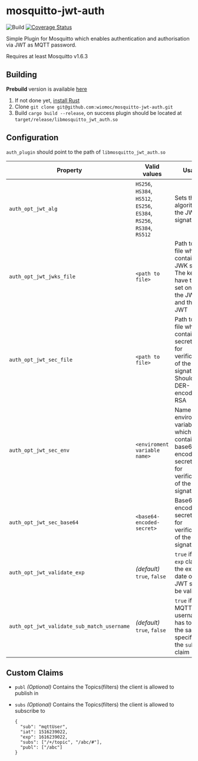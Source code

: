 # mosquitto-jwt-auth

![Build](https://github.com/wiomoc/mosquitto-jwt-auth/actions/workflows/build.yml/badge.svg)
[![Coverage Status](https://coveralls.io/repos/github/wiomoc/mosquitto-jwt-auth/badge.svg)](https://coveralls.io/github/wiomoc/mosquitto-jwt-auth)

Simple Plugin for Mosquitto which enables authentication and authorisation via JWT as MQTT password.

Requires at least Mosquitto v1.6.3

## Building
**Prebuild** version is available [here](https://github.com/wiomoc/mosquitto-jwt-auth/releases/latest)

1. If not done yet, [install Rust](https://www.rust-lang.org/tools/install)
2. Clone `git clone git@github.com:wiomoc/mosquitto-jwt-auth.git`
3. Build `cargo build --release`, on success plugin should be located at `target/release/libmosquitto_jwt_auth.so`

## Configuration
`auth_plugin` should point to the path of `libmosquitto_jwt_auth.so`

| Property           | Valid values | Usage |
|--------------------|------|-------|
| `auth_opt_jwt_alg` | `HS256`, `HS384`, `HS512`, `ES256`, `ES384`, `RS256`, `RS384`, `RS512`| Sets the algorithm of the JWT signature |
| `auth_opt_jwt_jwks_file` | `<path to file>` | Path to the file which contains a JWK set. The keyid have to be set on both the JWK and the JWT |
| `auth_opt_jwt_sec_file` | `<path to file>` | Path to the file which contains the secret used for verification of the signature. Should be DER-encoded for RSA |
| `auth_opt_jwt_sec_env` | `<enviroment variable name>` | Name of the environment variable which contains the base64 encoded secret used for verification of the signature. |
| `auth_opt_jwt_sec_base64` | `<base64-encoded-secret>` | Base64 encoded secret used for verification of the signature. |
| `auth_opt_jwt_validate_exp` | _(default)_ `true`, `false` | `true` if the `exp` claim / the expiry date of the JWT should be validated |
| `auth_opt_jwt_validate_sub_match_username` | _(default)_ `true`, `false` | `true` if the MQTT username has to be the same as specified in the `sub` claim |

## Custom Claims

* `publ` _(Optional)_ Contains the Topics(filters) the client is allowed to publish in
* `subs` _(Optional)_ Contains the Topics(filters) the client is allowed to subscribe to


      {
        "sub": "mqttUser",
        "iat": 1516239022,
        "exp": 1616239022,
        "subs": ["/+/topic", "/abc/#"],
        "publ": ["/abc"]
      }
